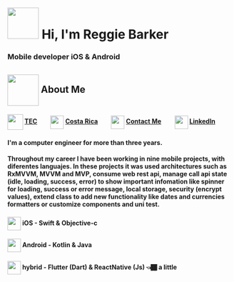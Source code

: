 #  <img src="https://user-images.githubusercontent.com/42281359/139109651-315101cb-679c-4ffd-87d0-eac7d31c93f0.png" width="70" height="70"> Hi, I'm Reggie Barker

### Mobile developer iOS & Android   

## <img align="center" src="https://user-images.githubusercontent.com/42281359/139118528-9e68310c-01f2-4b1d-8969-f0e65b00194e.png" width="70" height="70"> About Me


#### <img align="center" src="https://user-images.githubusercontent.com/42281359/139123553-de41db8a-1c19-4771-970a-ccb91b140ee8.png" width="35" height="35">   [TEC](https://www.tec.ac.cr/en) &nbsp; &nbsp; &nbsp; &nbsp; <img align="center" src="https://user-images.githubusercontent.com/42281359/139123245-51599f57-271e-4a24-8d97-2455052ffd9f.png" width="30" height="30"> [Costa Rica](https://www.google.com/maps/place/Costa+Rica) &nbsp; &nbsp; &nbsp; &nbsp; <img align="center" src="https://user-images.githubusercontent.com/42281359/139125350-a1625d9f-412e-46cc-a15d-248817907f66.png" width="30" height="30"> [Contact Me](mailto:reggiesbg@gmail.com) &nbsp; &nbsp; &nbsp; &nbsp; <img align="center" src="https://user-images.githubusercontent.com/42281359/139132978-11344b43-072c-4314-9e87-e9c1878ba7de.png" width="30" height="30"> [LinkedIn](https://www.linkedin.com/in/reggies28/)

#### I'm a computer engineer for more than three years.

#### Throughout my career I have been working in nine mobile projects, with diferentes languajes. In these projects it was used architectures such as RxMVVM, MVVM and MVP, consume web rest api, manage call api state (idle, loading, success, error) to show important infomation like spinner for loading, success or error message, local storage, security (encrypt values), extend class to add new functionality like dates and currencies formatters or customize components and uni test.


#### <img align="center" src="https://user-images.githubusercontent.com/42281359/139138036-e960e6ab-67ed-4819-bbad-641bca42e6ba.png" width="30" height="30"> iOS - Swift & Objective-c

#### <img align="center" src="https://user-images.githubusercontent.com/42281359/139137872-cc2209d5-40f1-42f0-a938-980c899210a3.png" width="30" height="30"> Android - Kotlin & Java

#### <img align="center" src="https://user-images.githubusercontent.com/42281359/139137660-2ba17c8a-d7b6-4ca7-9e92-72c99a64d0a6.png" width="30" height="30"> hybrid - Flutter (Dart) & ReactNative (Js) 👈🏾 a little


